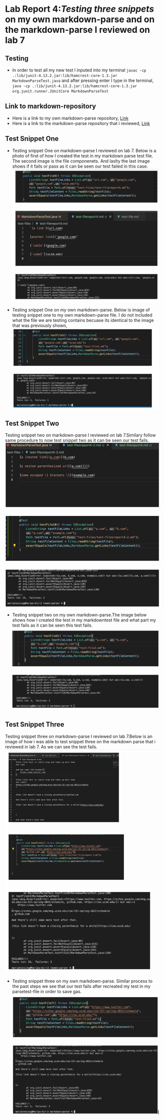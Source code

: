 # Lab Report 4:*Testing three snippets* on my own markdown-parse and on the markdown-parse I reviewed on lab 7
## Testing 
* In order to test all my new test I inputed into
my terminal `javac -cp .:lib/junit-4.13.2.jar:lib/hamcrest-core-1.3.jar MarkdownParseTest.java` and after pressing enter I type in the terminal, 
`java -cp .:lib/junit-4.13.2.jar:lib/hamcrest-core-1.3.jar org.junit.runner.JUnitCore MarkdownParseTest`
## Link to markdown-repository
* Here is a link to my own markdown-parse repository, [Link](https://github.com/mtonsing/markdown-parser)
* Here is a link to the markdown-parse repository that i reviewed, [Link](https://github.com/thanhnhanlam/markdown-parser)
## Test Snippet One
* Testing snippet One on markdown-parse I reviewed on lab 7. Below is a photo of first of how I created the test in my markdown parse test file. The second image is the file componenets. And laslty the last image shows if it fails or pass as it can be seen our test failed in this case. 
![Image](photopart1.png)
* Testing snippet One on my own markdown-parse.
Below is image of testing snippet one to my own markdown-parse file. I do not included what the file we are testing contains becuase its identical to the image that was previously shown,
![Image](a.png)
## Test Snippet Two
Testing snippet two on markdown-parse I reviewed on lab 7.Similary follow same procedure to now test snippet two as it can be seen our test fails. 
![Image](photopart2.png)
* Testing snippet two on my own markdown-parse.The image below shows how I created the test in my markdowntest file and what part my test fails as it can be seen this test fails.
![Image](b.png)
## Test Snippet Three
Testing snippet three on markdown-parse I reviewed on lab 7.Below is an image of how i was able to test snippet three on the markdown parse that i reviewed in lab 7. As we can see the test fails. 
![Image](photopart3.png)
* Testing snippet three on my own markdown-parse.
Similar process to the past steps we see that our test fails after recreated my test in my parsetest-file in order to save gas. 
![Image](c.png)